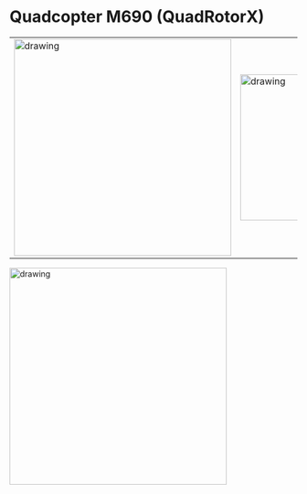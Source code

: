 # Quadcopter M690 (QuadRotorX)

||||
|-|-|-|
| <img src="https://raw.githubusercontent.com/RaccoonlabDev/innopolis_vtol_dynamics/docs/assets/vehicles/quadcopter_m690.png" width="380" alt="drawing"/> | <img src="https://raw.githubusercontent.com/RaccoonlabDev/innopolis_vtol_dynamics/docs/assets/vehicles/quadcopter/vehicle_with_cargo.png" width="256" alt="drawing"/> | <img src="https://raw.githubusercontent.com/RaccoonlabDev/innopolis_vtol_dynamics/docs/assets/vehicles/quadcopter/vehicle_with_technical_vision_system.png" width="256" alt="drawing"/> |

<img src="https://raw.githubusercontent.com/RaccoonlabDev/innopolis_vtol_dynamics/docs/assets/vehicles/generic_quadcopter_x_actuators.png" width="380" alt="drawing"/>
